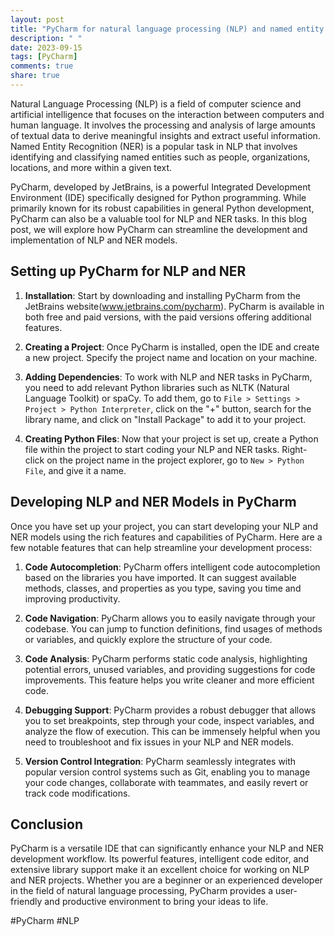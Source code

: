```yaml
---
layout: post
title: "PyCharm for natural language processing (NLP) and named entity recognition"
description: " "
date: 2023-09-15
tags: [PyCharm]
comments: true
share: true
---
```


Natural Language Processing (NLP) is a field of computer science and artificial intelligence that focuses on the interaction between computers and human language. It involves the processing and analysis of large amounts of textual data to derive meaningful insights and extract useful information. Named Entity Recognition (NER) is a popular task in NLP that involves identifying and classifying named entities such as people, organizations, locations, and more within a given text.

PyCharm, developed by JetBrains, is a powerful Integrated Development Environment (IDE) specifically designed for Python programming. While primarily known for its robust capabilities in general Python development, PyCharm can also be a valuable tool for NLP and NER tasks. In this blog post, we will explore how PyCharm can streamline the development and implementation of NLP and NER models.

## Setting up PyCharm for NLP and NER

1. **Installation**: Start by downloading and installing PyCharm from the JetBrains website(www.jetbrains.com/pycharm). PyCharm is available in both free and paid versions, with the paid versions offering additional features.

2. **Creating a Project**: Once PyCharm is installed, open the IDE and create a new project. Specify the project name and location on your machine.

3. **Adding Dependencies**: To work with NLP and NER tasks in PyCharm, you need to add relevant Python libraries such as NLTK (Natural Language Toolkit) or spaCy. To add them, go to `File > Settings > Project > Python Interpreter`, click on the "+" button, search for the library name, and click on "Install Package" to add it to your project.

4. **Creating Python Files**: Now that your project is set up, create a Python file within the project to start coding your NLP and NER tasks. Right-click on the project name in the project explorer, go to `New > Python File`, and give it a name.

## Developing NLP and NER Models in PyCharm

Once you have set up your project, you can start developing your NLP and NER models using the rich features and capabilities of PyCharm. Here are a few notable features that can help streamline your development process:

1. **Code Autocompletion**: PyCharm offers intelligent code autocompletion based on the libraries you have imported. It can suggest available methods, classes, and properties as you type, saving you time and improving productivity.

2. **Code Navigation**: PyCharm allows you to easily navigate through your codebase. You can jump to function definitions, find usages of methods or variables, and quickly explore the structure of your code.

3. **Code Analysis**: PyCharm performs static code analysis, highlighting potential errors, unused variables, and providing suggestions for code improvements. This feature helps you write cleaner and more efficient code.

4. **Debugging Support**: PyCharm provides a robust debugger that allows you to set breakpoints, step through your code, inspect variables, and analyze the flow of execution. This can be immensely helpful when you need to troubleshoot and fix issues in your NLP and NER models.

5. **Version Control Integration**: PyCharm seamlessly integrates with popular version control systems such as Git, enabling you to manage your code changes, collaborate with teammates, and easily revert or track code modifications.

## Conclusion

PyCharm is a versatile IDE that can significantly enhance your NLP and NER development workflow. Its powerful features, intelligent code editor, and extensive library support make it an excellent choice for working on NLP and NER projects. Whether you are a beginner or an experienced developer in the field of natural language processing, PyCharm provides a user-friendly and productive environment to bring your ideas to life.

#PyCharm #NLP